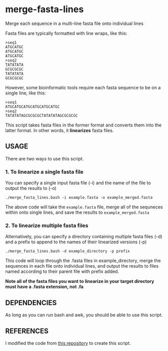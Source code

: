 # merge-fasta-lines
Merge each sequence in a multi-line fasta file onto individual lines

Fasta files are typically formatted with line wraps, like this:

```
>seq1
ATGCATGC
ATGCATGC
ATGCATGC
>seq2
TATATATA
GCGCGCGC
TATATATA
GCGCGCGC
```

However, some bioinformatic tools require each fasta sequence to be on a single line, like this:

```
>seq1
ATGCATGCATGCATGCATGCATGC
>seq2
TATATATAGCGCGCGCTATATATAGCGCGCGC
```

This script takes fasta files in the former format and converts them into the latter format. In other words, it **linearizes** fasta files.

## USAGE

There are two ways to use this script.

### 1. To linearize a single fasta file

You can specify a single input fasta file (-i) and the name of the file to output the results to (-o)

`./merge_fasta_lines.bash -i example.fasta -o example_merged.fasta`

The above code will take the `example.fasta` file, merge all of the sequneces within onto single lines, and save the results to `example_merged.fasta`

### 2. To linearize multiple fasta files

Alternatively, you can specify a directory containing multiple fasta files (-d) and a prefix to append to the names of their linearized versions (-p)

`./merge_fasta_lines.bash -d example_directory -p prefix`

This code will loop through the .fasta files in example_directory, merge the sequences in each file onto individual lines, and output the results to files named according to their parent file with prefix added.

**Note all of the fasta files you want to linearize in your target directory must have a .fasta extension, not .fa**

## DEPENDENCIES

As long as you can run bash and awk, you should be able to use this script.

## REFERENCES

I modified the code from [this repository](https://gist.github.com/lindenb/2c0d4e11fd8a96d4c345) to create this script.

